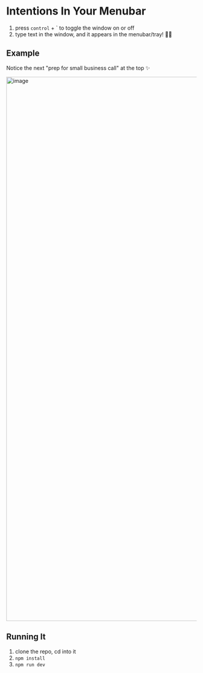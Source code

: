 # Intentions In Your Menubar

1. press `control` + ` to toggle the window on or off
2. type text in the window, and it appears in the menubar/tray! 👏🏻

## Example

Notice the next "prep for small business call" at the top ✨

<img width="1440" alt="image" src="https://user-images.githubusercontent.com/273653/176540437-223fb349-0e8c-4f21-9e20-4f95faef3bbf.png">

## Running It

1. clone the repo, cd into it
2. `npm install`
3. `npm run dev`
